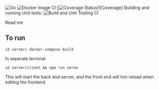 ![Go](https://github.com/jak103/uno/workflows/Go/badge.svg?branch=master)
![Docker Image CI](https://github.com/jak103/uno/workflows/Docker%20Image%20CI/badge.svg)
[![Coverage Status](https://coveralls.io/repos/github/Jaredcscott/uno/badge.svg?branch=dev)]![Coverage]
Building and running Unit tests:  ![Build and Unit Testing CI](https://github.com/Jaredcscott/uno/workflows/Build%20and%20Unit%20Testing%20CI/badge.svg)

Read me


## To run 

`cd server/ docker-compose build`

In seperate terminal

`cd server/client && npm run serve`

This will start the back end server, and the front end will hot-reload when editing the frontend
